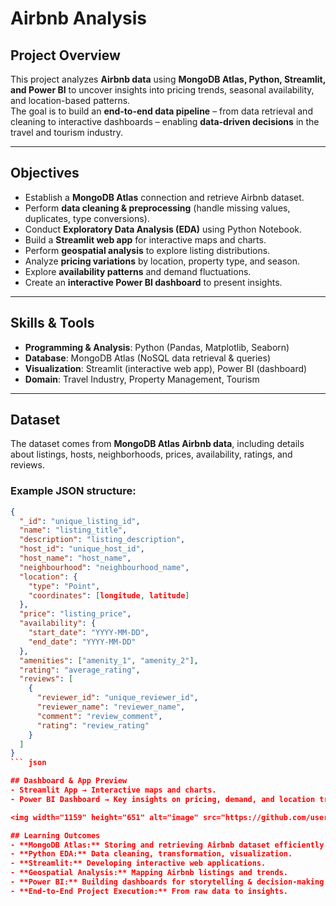 #  Airbnb Analysis  

##  Project Overview  
This project analyzes **Airbnb data** using **MongoDB Atlas, Python, Streamlit, and Power BI** to uncover insights into pricing trends, seasonal availability, and location-based patterns.  
The goal is to build an **end-to-end data pipeline** – from data retrieval and cleaning to interactive dashboards – enabling **data-driven decisions** in the travel and tourism industry.  

---

## Objectives  
- Establish a **MongoDB Atlas** connection and retrieve Airbnb dataset.  
- Perform **data cleaning & preprocessing** (handle missing values, duplicates, type conversions).  
- Conduct **Exploratory Data Analysis (EDA)** using Python Notebook.  
- Build a **Streamlit web app** for interactive maps and charts.  
- Perform **geospatial analysis** to explore listing distributions.  
- Analyze **pricing variations** by location, property type, and season.  
- Explore **availability patterns** and demand fluctuations.  
- Create an **interactive Power BI dashboard** to present insights.  

---

##  Skills & Tools  
- **Programming & Analysis**: Python (Pandas, Matplotlib, Seaborn)  
- **Database**: MongoDB Atlas (NoSQL data retrieval & queries)  
- **Visualization**: Streamlit (interactive web app), Power BI (dashboard)  
- **Domain**: Travel Industry, Property Management, Tourism  

---

## Dataset  
The dataset comes from **MongoDB Atlas Airbnb data**, including details about listings, hosts, neighborhoods, prices, availability, ratings, and reviews.  

### Example JSON structure:  
```json
{
  "_id": "unique_listing_id",
  "name": "listing_title",
  "description": "listing_description",
  "host_id": "unique_host_id",
  "host_name": "host_name",
  "neighbourhood": "neighbourhood_name",
  "location": {
    "type": "Point",
    "coordinates": [longitude, latitude]
  },
  "price": "listing_price",
  "availability": {
    "start_date": "YYYY-MM-DD",
    "end_date": "YYYY-MM-DD"
  },
  "amenities": ["amenity_1", "amenity_2"],
  "rating": "average_rating",
  "reviews": [
    {
      "reviewer_id": "unique_reviewer_id",
      "reviewer_name": "reviewer_name",
      "comment": "review_comment",
      "rating": "review_rating"
    }
  ]
}
``` json

## Dashboard & App Preview
- Streamlit App → Interactive maps and charts.
- Power BI Dashboard → Key insights on pricing, demand, and location trends.

<img width="1159" height="651" alt="image" src="https://github.com/user-attachments/assets/c5255d14-b686-4504-9b2c-21bb250a2d9c" />

## Learning Outcomes
- **MongoDB Atlas:** Storing and retrieving Airbnb dataset efficiently.
- **Python EDA:** Data cleaning, transformation, visualization.
- **Streamlit:** Developing interactive web applications.
- **Geospatial Analysis:** Mapping Airbnb listings and trends.
- **Power BI:** Building dashboards for storytelling & decision-making.
- **End-to-End Project Execution:** From raw data to insights.
